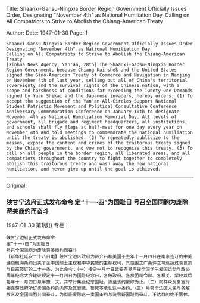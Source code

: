 Title: Shaanxi-Gansu-Ningxia Border Region Government Officially Issues Order, Designating "November 4th" as National Humiliation Day, Calling on All Compatriots to Strive to Abolish the Chiang-American Treaty

Author:
Date: 1947-01-30
Page: 1

    Shaanxi-Gansu-Ningxia Border Region Government Officially Issues Order
    Designating "November 4th" as National Humiliation Day
    Calling on All Compatriots to Strive to Abolish the Chiang-American Treaty
    [Xinhua News Agency, Yan'an, 28th] The Shaanxi-Gansu-Ningxia Border Region Government, because Chiang Kai-shek and the United States signed the Sino-American Treaty of Commerce and Navigation in Nanjing on November 4th of last year, selling out all of China's territorial sovereignty and the survival rights of the Chinese nation, with a scope and harshness of conditions far exceeding the Twenty-One Demands signed by Yuan Shikai and the Japanese invaders, hereby orders: (1) To accept the suggestion of the Yan'an All-Circles Support National Student Patriotic Movement and Political Consultative Conference Anniversary Commemoration Conference on January 10th to designate November 4th as National Humiliation Memorial Day. All levels of government, all brigade and regiment headquarters, all institutions, and schools shall fly flags at half-mast for one day every year on November 4th and hold meetings to commemorate the national humiliation until the treaty is abolished. (2) To repeatedly publicize to the masses, expose the content and crimes of the traitorous treaty signed by the Chiang government, and vow not to recognize this treaty. (3) To call on all people in the border region, all liberated areas, and all compatriots throughout the country to fight together to completely abolish this traitorous treaty and wash away the new national humiliation, and never give up until the goal is achieved.



<hr /> 

Original: 


### 陕甘宁边府正式发布命令  定“十一·四”为国耻日  号召全国同胞为废除蒋美商约而奋斗

1947-01-30
第1版()
专栏：

    陕甘宁边府正式发布命令
    定“十一·四”为国耻日
    号召全国同胞为废除蒋美商约而奋斗
    【新华社延安二十八日电】陕甘宁边区政府为蒋介石和美国于去年十一月四日在南京签订的中美通商航海条约出卖了全中国领土主权和中华民族的生存权利，其范围之广条件之苛远超过袁世凯与日寇签订的二十一条，为此命令：（一）接受一月十日延安各界声援全国学生爱国运动与政协周年纪念大会建议规定十一月四日为国耻纪念日，各级政府、各旅团司令部、各机关、学校以后每年十一月四日悬半旗一天，并举行集会纪念国耻，直至该约废除为止。（二）向群众反复宣传揭露蒋政府所订卖国条约的内容及其罪恶，誓死不承认这一条约。（三）号召全边区人民与各解放区及全国同胞共同奋斗，为彻底废除这一卖国条约与洗雪新国耻而奋斗，不达目的绝不罢休。
